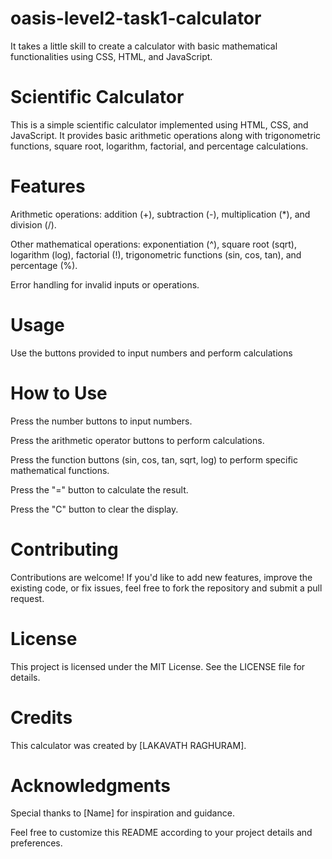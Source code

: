 # oasis-level2-task1-calculator
 It takes a little skill to create a calculator with basic mathematical functionalities using CSS, HTML, and JavaScript.
 
 # Scientific Calculator
This is a simple scientific calculator implemented using HTML, CSS, and JavaScript. It provides basic arithmetic operations along with trigonometric functions, square root, logarithm, factorial, and percentage calculations.

# Features
Arithmetic operations: addition (+), subtraction (-), multiplication (*), and division (/).

Other mathematical operations: exponentiation (^), square root (sqrt), logarithm (log), factorial (!), trigonometric functions (sin, cos, tan), and percentage (%).

Error handling for invalid inputs or operations.

# Usage
Use the buttons provided to input numbers and perform calculations

# How to Use
Press the number buttons to input numbers.

Press the arithmetic operator buttons to perform calculations.

Press the function buttons (sin, cos, tan, sqrt, log) to perform specific mathematical functions.

Press the "=" button to calculate the result.

Press the "C" button to clear the display.


# Contributing
Contributions are welcome! If you'd like to add new features, improve the existing code, or fix issues, feel free to fork the repository and submit a pull request.

# License
This project is licensed under the MIT License. See the LICENSE file for details.

# Credits
This calculator was created by [LAKAVATH RAGHURAM].

# Acknowledgments

Special thanks to [Name] for inspiration and guidance.

Feel free to customize this README according to your project details and preferences.

